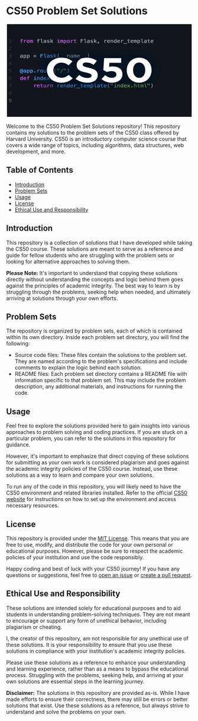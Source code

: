 # CS50 Problem Set Solutions

<div>
  <p align="center">
    <img src="/cs50.webp" alt="CS50 logo" width="500" height="250">
  </p>
</div>

Welcome to the CS50 Problem Set Solutions repository! This repository contains my solutions to the problem sets of the CS50 class offered by Harvard University. CS50 is an introductory computer science course that covers a wide range of topics, including algorithms, data structures, web development, and more.

## Table of Contents

- [Introduction](#introduction)
- [Problem Sets](#problem-sets)
- [Usage](#usage)
- [License](#license)
- [Ethical Use and Responsibility](#ethical-use-and-responsibility)

## Introduction

This repository is a collection of solutions that I have developed while taking the CS50 course. These solutions are meant to serve as a reference and guide for fellow students who are struggling with the problem sets or looking for alternative approaches to solving them.

**Please Note:** It's important to understand that copying these solutions directly without understanding the concepts and logic behind them goes against the principles of academic integrity. The best way to learn is by struggling through the problems, seeking help when needed, and ultimately arriving at solutions through your own efforts.

## Problem Sets

The repository is organized by problem sets, each of which is contained within its own directory. Inside each problem set directory, you will find the following:

- Source code files: These files contain the solutions to the problem set. They are named according to the problem's specifications and include comments to explain the logic behind each solution.
- README files: Each problem set directory contains a README file with information specific to that problem set. This may include the problem description, any additional materials, and instructions for running the code.

## Usage

Feel free to explore the solutions provided here to gain insights into various approaches to problem solving and coding practices. If you are stuck on a particular problem, you can refer to the solutions in this repository for guidance.

However, it's important to emphasize that direct copying of these solutions for submitting as your own work is considered plagiarism and goes against the academic integrity policies of the CS50 course. Instead, use these solutions as a way to learn and compare your own solutions.

To run any of the code in this repository, you will likely need to have the CS50 environment and related libraries installed. Refer to the official [CS50 website](https://cs50.harvard.edu/) for instructions on how to set up the environment and access necessary resources.

## License

This repository is provided under the [MIT License](LICENSE). This means that you are free to use, modify, and distribute the code for your own personal or educational purposes. However, please be sure to respect the academic policies of your institution and use the code responsibly.

Happy coding and best of luck with your CS50 journey! If you have any questions or suggestions, feel free to [open an issue](https://github.com/your-username/cs50-solutions/issues) or [create a pull request](https://github.com/your-username/cs50-solutions/pulls).

## Ethical Use and Responsibility

These solutions are intended solely for educational purposes and to aid students in understanding problem-solving techniques. They are not meant to encourage or support any form of unethical behavior, including plagiarism or cheating.

I, the creator of this repository, am not responsible for any unethical use of these solutions. It is your responsibility to ensure that you use these solutions in compliance with your institution's academic integrity policies.

Please use these solutions as a reference to enhance your understanding and learning experience, rather than as a means to bypass the educational process. Struggling with the problems, seeking help, and arriving at your own solutions are essential steps in the learning journey.


**Disclaimer:** The solutions in this repository are provided as-is. While I have made efforts to ensure their correctness, there may still be errors or better solutions that exist. Use these solutions as a reference, but always strive to understand and solve the problems on your own.
